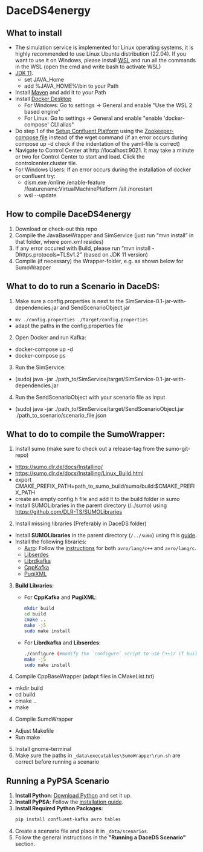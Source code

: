 # DaceDS4energy

## What to install

* The simulation service is implemented for Linux operating systems, it is highly recommended to use Linux Ubuntu distribution (22.04). If you want to use it on Windows, please install [WSL](https://learn.microsoft.com/de-de/windows/wsl/install) and run all the commands in the WSL (open the cmd and write bash to activate WSL)
* [JDK 11](https://jdk.java.net/archive/). 
  * set JAVA_Home
  * add %JAVA_HOME%\bin to your Path
* Install [Maven](https://maven.apache.org/download.cgi) and add it to your Path
* Install [Docker Desktop](https://docs.docker.com/engine/install/)
  * For Windows: Go to settings -> General and enable "Use the WSL 2 based engine"
  * For Linux: Go to settings -> General and enable "enable 'docker-compose' CLI alias" 
* Do step 1 of the [Setup Confluent Platform](https://docs.confluent.io/platform/current/platform-quickstart.html#qs-prereq)  using the [Zookeeper-compose file](https://github.com/confluentinc/cp-all-in-one/blob/7.5.2-post/cp-all-in-one/docker-compose.yml) instead of the wget command (if an error occurs during compose up -d check if the indentation of the yaml-file is correct)
* Navigate to Control Center at http://localhost:9021. It may take a minute or two for Control Center to start and load. Click the controlcenter.cluster tile.
* For Windows Users: If an error occurs during the installation of docker or confluent try:
  * dism.exe /online /enable-feature /featurename:VirtualMachinePlatform /all /norestart
  * wsl --update


## How to compile DaceDS4energy
1. Download or check-out this repo
2. Compile the JavaBaseWrapper and SimService (just run “mvn install” in that folder, where pom.xml resides)
3. If any error occured with Build, please run “mvn install -Dhttps.protocols=TLSv1.2” (based on JDK 11 version)
4. Compile (if necessary) the Wrapper-folder, e.g. as shown below for SumoWrapper


## What to do to run a Scenario in DaceDS:
1.	Make sure a config.properties is next to the SimService-0.1-jar-with-dependencies.jar and SendScenarioObject.jar
* `mv ./config.properties ./target/config.properties`
* adapt the paths in the config.properties file
2.	Open Docker and run Kafka:
 * docker-compose up -d
 * docker-compose ps
3.	Run the SimService:
* (sudo) java -jar ./path_to/SimService/target/SimService-0.1-jar-with-dependencies.jar
4.	Run the SendScenarioObject with your scenario file as input
* (sudo) java -jar ./path_to/SimService/target/SendScenarioObject.jar ./path_to_scenario/scenario_file.json

## What to do to compile the SumoWrapper:
1.	Install sumo (make sure to check out a release-tag from the sumo-git-repo)
* https://sumo.dlr.de/docs/Installing/
* https://sumo.dlr.de/docs/Installing/Linux_Build.html
* export CMAKE_PREFIX_PATH=path_to_sumo_build/sumo/build:$CMAKE_PREFIX_PATH
* create an empty config.h file and add it to the build folder in sumo
* Install SUMOLibraries in the parent directory (/../sumo) using https://github.com/DLR-TS/SUMOLibraries 
2.	Install missing libraries (Preferably in DaceDS folder)
   - Install **SUMOLibraries** in the parent directory (`/../sumo`) using this [guide](https://github.com/DLR-TS/SUMOLibraries).
   - Install the following libraries:
     - [Avro](https://github.com/apache/avro): Follow the [instructions](https://github.com/apache/avro/blob/main/lang/c++/README) for both `avro/lang/c++` and `avro/lang/c`.
     - [Libserdes](https://github.com/confluentinc/libserdes)
     - [Librdkafka](https://github.com/confluentinc/librdkafka)
     - [CppKafka](https://github.com/mfontanini/cppkafka)
     - [PugiXML](https://github.com/zeux/pugixml)

3. **Build Libraries**:
   - For **CppKafka** and **PugiXML**:
     ```bash
     mkdir build
     cd build
     cmake ..
     make -j5
     sudo make install
     ```
   - For **Librdkafka** and **Libserdes**:
     ```bash
     ./configure (#modify the `configure` script to use C++17 if build issues occur)
     make -j5
     sudo make install
     ```
 
3.	Compile CppBaseWrapper (adapt files in CMakeList.txt)
* mkdir build
* cd build
* cmake ..
* make
  
4.	Compile SumoWrapper
* Adjust Makefile
* Run make
5. Install gnome-terminal
6. Make sure the paths in `_data\executables\SumoWrapper\run.sh` are correct before running a scenario

## Running a PyPSA Scenario

1. **Install Python**: [Download Python](https://www.python.org/downloads/) and set it up.
2. **Install PyPSA**: Follow the [installation guide](https://pypsa-eur.readthedocs.io/en/latest/installation.html).
3. **Install Required Python Packages**:
   ```bash
   pip install confluent-kafka avro tables
   ```
4. Create a scenario file and place it in `_data/scenarios`.
5. Follow the general instructions in the **"Running a DaceDS Scenario"** section.

